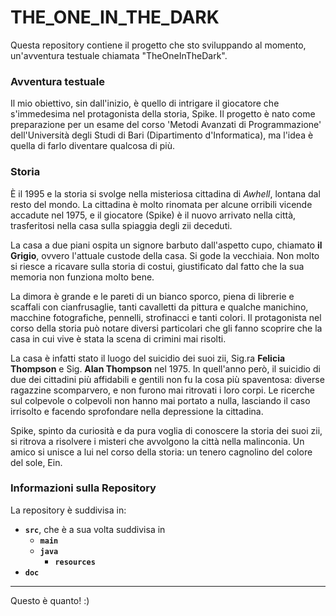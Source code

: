 # THE_ONE_IN_THE_DARK
Questa repository contiene il progetto che sto sviluppando al momento, un'avventura testuale chiamata "TheOneInTheDark".

### Avventura testuale 
Il mio obiettivo, sin dall'inizio, è quello di intrigare il giocatore che s'immedesima nel protagonista della storia, Spike. Il progetto è nato come preparazione per un esame del corso 'Metodi Avanzati di Programmazione' dell'Università degli Studi di Bari (Dipartimento d'Informatica), ma l'idea è quella di farlo diventare qualcosa di più.

### Storia
È il 1995 e la storia si svolge nella misteriosa cittadina di _Awhell_, lontana dal resto del mondo. La cittadina è molto rinomata per alcune orribili vicende accadute nel 1975, e il giocatore (Spike) è il nuovo arrivato nella città, trasferitosi nella casa sulla spiaggia degli zii deceduti.

La casa a due piani ospita un signore barbuto dall'aspetto cupo, chiamato **il Grigio**, ovvero l'attuale custode della casa. Si gode la vecchiaia. Non molto si riesce a ricavare sulla storia di costui, giustificato dal fatto che la sua memoria non funziona molto bene.

La dimora è grande e le pareti di un bianco sporco, piena di librerie e scaffali con cianfrusaglie, tanti cavalletti da pittura e qualche manichino, macchine fotografiche, pennelli, strofinacci e tanti colori. Il protagonista nel corso della storia può notare diversi particolari che gli fanno scoprire che la casa in cui vive è stata la scena di crimini mai risolti.

La casa è infatti stato il luogo del suicidio dei suoi zii, Sig.ra **Felicia Thompson** e Sig. **Alan Thompson** nel 1975. In quell'anno però, il suicidio di due dei cittadini più affidabili e gentili non fu la cosa più spaventosa: diverse ragazzine scomparvero, e non furono mai ritrovati i loro corpi. Le ricerche sul colpevole o colpevoli non hanno mai portato a nulla, lasciando il caso irrisolto e facendo sprofondare nella depressione la cittadina.

Spike, spinto da curiosità e da pura voglia di conoscere la storia dei suoi zii, si ritrova a risolvere i misteri che avvolgono la città nella malinconia. Un amico si unisce a lui nel corso della storia: un tenero cagnolino del colore del sole, Ein.

### Informazioni sulla Repository
La repository è suddivisa in:
 - **`src`**, che è a sua volta suddivisa in
    - **`main`**
    - **`java`**
      - **`resources`**
 - **`doc`**
 -----------
 Questo è quanto! :)
